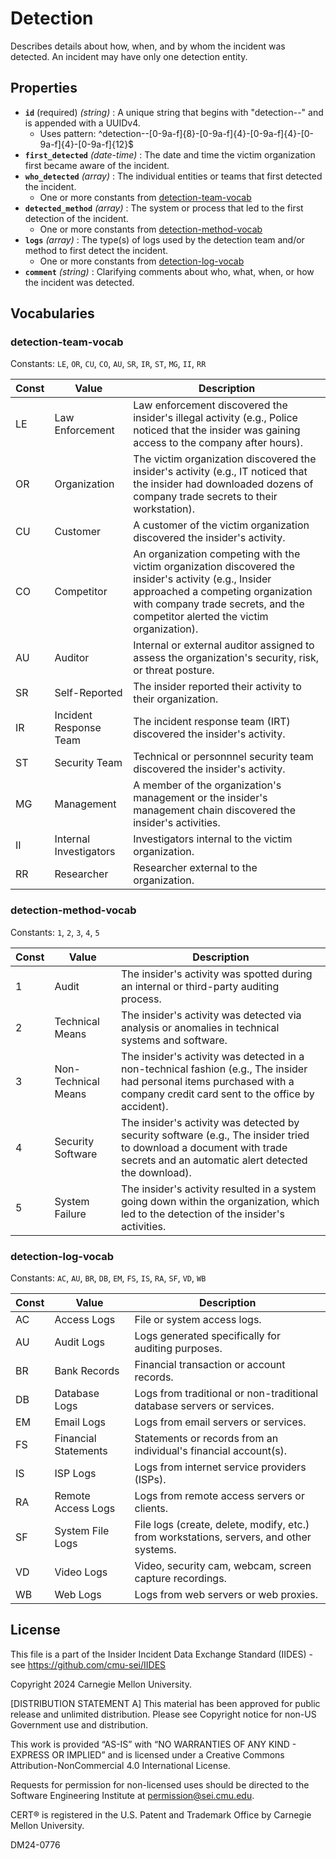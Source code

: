 # Detection

Describes details about how, when, and by whom the incident was detected. An incident may have only one detection entity.

## Properties

- **`id`** (required) *(string)* : A unique string that begins with "detection--" and is appended with a UUIDv4.
  - Uses pattern: ^detection--[0-9a-f]{8}-[0-9a-f]{4}-[0-9a-f]{4}-[0-9a-f]{4}-[0-9a-f]{12}$
- **`first_detected`** *(date-time)* : The date and time the victim organization first became aware of the incident.
- **`who_detected`** *(array)* : The individual entities or teams that first detected the incident.
  - One or more constants from [detection-team-vocab](#detection-team-vocab)
- **`detected_method`** *(array)* : The system or process that led to the first detection of the incident.
  - One or more constants from [detection-method-vocab](#detection-method-vocab)
- **`logs`** *(array)* : The type(s) of logs used by the detection team and/or method to first detect the incident.
  - One or more constants from [detection-log-vocab](#detection-log-vocab)
- **`comment`** *(string)* : Clarifying comments about who, what, when, or how the incident was detected.

## Vocabularies

### detection-team-vocab

Constants: `LE`, `OR`, `CU`, `CO`, `AU`, `SR`, `IR`, `ST`, `MG`, `II`, `RR`

| Const | Value | Description |
| --- | --- | --- |
| LE | Law Enforcement | Law enforcement discovered the insider's illegal activity (e.g., Police noticed that the insider was gaining access to the company after hours).|
| OR | Organization | The victim organization discovered the insider's activity (e.g., IT noticed that the insider had downloaded dozens of company trade secrets to their workstation).|
| CU | Customer | A customer of the victim organization discovered the insider's activity.|
| CO | Competitor | An organization competing with the victim organization discovered the insider's activity (e.g., Insider approached a competing organization with company trade secrets, and the competitor alerted the victim organization).|
| AU | Auditor | Internal or external auditor assigned to assess the organization's security, risk, or threat posture.|
| SR | Self-Reported | The insider reported their activity to their organization.|
| IR | Incident Response Team | The incident response team (IRT) discovered the insider's activity.|
| ST | Security Team | Technical or personnnel security team discovered the insider's activity.|
| MG | Management | A member of the organization's management or the insider's management chain discovered the insider's activities.|
| II | Internal Investigators | Investigators internal to the victim organization.|
| RR | Researcher | Researcher external to the organization.|

### detection-method-vocab

Constants: `1`, `2`, `3`, `4`, `5`

| Const | Value | Description |
| --- | --- | --- |
| 1 | Audit | The insider's activity was spotted during an internal or third-party auditing process.|
| 2 | Technical Means | The insider's activity was detected via analysis or anomalies in technical systems and software.|
| 3 | Non-Technical Means | The insider's activity was detected in a non-technical fashion (e.g., The insider had personal items purchased with a company credit card sent to the office by accident).|
| 4 | Security Software | The insider's activity was detected by security software (e.g., The insider tried to download a document with trade secrets and an automatic alert detected the download).|
| 5 | System Failure | The insider's activity resulted in a system going down within the organization, which led to the detection of the insider's activities.|

### detection-log-vocab

Constants: `AC`, `AU`, `BR`, `DB`, `EM`, `FS`, `IS`, `RA`, `SF`, `VD`, `WB`

| Const | Value | Description |
| --- | --- | --- |
| AC | Access Logs | File or system access logs.|
| AU | Audit Logs | Logs generated specifically for auditing purposes.|
| BR | Bank Records | Financial transaction or account records.|
| DB | Database Logs | Logs from traditional or non-traditional database servers or services.|
| EM | Email Logs | Logs from email servers or services.|
| FS | Financial Statements | Statements or records from an individual's financial account(s).|
| IS | ISP Logs | Logs from internet service providers (ISPs).|
| RA | Remote Access Logs | Logs from remote access servers or clients.|
| SF | System File Logs | File logs (create, delete, modify, etc.) from workstations, servers, and other systems.|
| VD | Video Logs | Video, security cam, webcam, screen capture recordings.|
| WB | Web Logs | Logs from web servers or web proxies.|

## License
This file is a part of the Insider Incident Data Exchange Standard (IIDES) - see https://github.com/cmu-sei/IIDES

Copyright 2024 Carnegie Mellon University.

[DISTRIBUTION STATEMENT A] This material has been approved for public release and unlimited distribution.  Please see Copyright notice for non-US Government use and distribution.

This work is provided “AS-IS” with “NO WARRANTIES OF ANY KIND - EXPRESS OR IMPLIED” and is licensed under a Creative Commons Attribution-NonCommercial 4.0 International License.

Requests for permission for non-licensed uses should be directed to the Software Engineering Institute at permission@sei.cmu.edu.

CERT® is registered in the U.S. Patent and Trademark Office by Carnegie Mellon University.

DM24-0776
